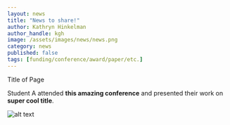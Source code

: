 ```yaml
---
layout: news
title: "News to share!"
author: Kathryn Hinkelman
author_handle: kgh
image: /assets/images/news/news.png
category: news
published: false
tags: [funding/conference/award/paper/etc.]
---
```


<div class="bigspacer"></div>
<div class="head">Title of Page</div>
<div class="spacer"></div>

Student A attended **this amazing conference** and presented their work on **super cool title**.

![alt text](ConferenceName-StudentName.png "Title of image")